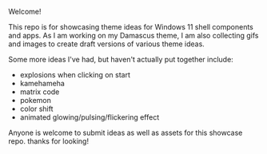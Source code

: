 Welcome!

This repo is for showcasing theme ideas for Windows 11 shell components and apps. 
As I am working on my Damascus theme, I am also collecting gifs and images to create draft versions of various theme ideas. 

Some more ideas I've had, but haven't actually put together include:

- explosions when clicking on start
- kamehameha
- matrix code
- pokemon
- color shift
- animated glowing/pulsing/flickering effect

Anyone is welcome to submit ideas as well as assets for this showcase repo.
thanks for looking!

